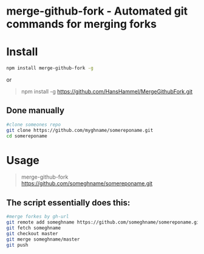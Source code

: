 merge-github-fork - Automated git commands for merging forks
============================================================

# Install

```sh
npm install merge-github-fork -g
```

or

> npm install -g https://github.com/HansHammel/MergeGithubFork.git

## Done manually ##

```bash
#clone someones repo
git clone https://github.com/myghname/somereponame.git
cd somereponame
```

# Usage

> merge-github-fork https://github.com/someghname/somereponame.git

## The script essentially does this: ##

```bash
#merge forkes by gh-url
git remote add someghname https://github.com/someghname/somereponame.git
git fetch someghname
git checkout master
git merge someghname/master
git push
```
